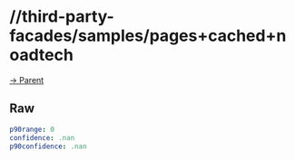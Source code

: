 
# //third-party-facades/samples/pages+cached+noadtech

[→ Parent](../..)


## Raw


```yaml
p90range: 0
confidence: .nan
p90confidence: .nan

```

